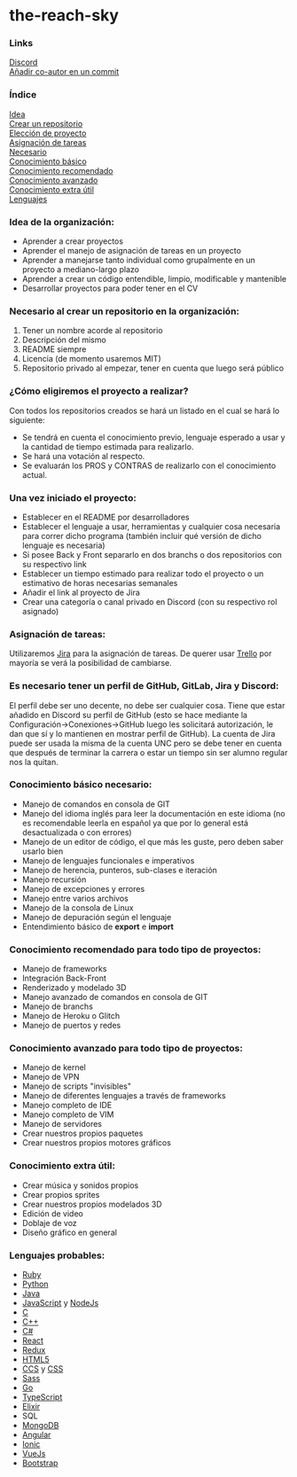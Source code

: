 # the-reach-sky

### Links
[Discord](https://discord.gg/sVHr7xcfmn)<br>
[Añadir co-autor en un commit](https://github.com/shirosweets/how-to-add-co-author)

### Índice
[Idea](https://github.com/the-reach-sky/the-reach-sky/blob/main/README.md#idea-de-la-organizaci%C3%B3n)<br>
[Crear un repositorio](https://github.com/the-reach-sky/the-reach-sky/blob/main/README.md#necesario-al-crear-un-repositorio-en-la-organizaci%C3%B3n)<br>
[Elección de proyecto](https://github.com/the-reach-sky/the-reach-sky/blob/main/README.md#c%C3%B3mo-eligiremos-el-proyecto-a-realizar)<br>
[Asignación de tareas](https://github.com/the-reach-sky/the-reach-sky/blob/main/README.md#asignaci%C3%B3n-de-tareas)<br>
[Necesario](https://github.com/the-reach-sky/the-reach-sky/blob/main/README.md#es-necesario-tener-un-perfil-de-github-gitlab-y-discord)<br>
[Conocimiento básico](https://github.com/the-reach-sky/the-reach-sky/blob/main/README.md#conocimiento-b%C3%A1sico-necesario)<br>
[Conocimiento recomendado](https://github.com/the-reach-sky/the-reach-sky/blob/main/README.md#conocimiento-recomendado-para-todo-tipo-de-proyectos)<br>
[Conocimiento avanzado](https://github.com/the-reach-sky/the-reach-sky/blob/main/README.md#conocimiento-avanzado-para-todo-tipo-de-proyectos)<br>
[Conocimiento extra útil](https://github.com/the-reach-sky/the-reach-sky/blob/main/README.md#conocimiento-extra-%C3%BAtil)<br>
[Lenguajes](https://github.com/the-reach-sky/the-reach-sky/blob/main/README.md#lenguajes-probables)<br>

### Idea de la organización:
- Aprender a crear proyectos
- Aprender el manejo de asignación de tareas en un proyecto
- Aprender a manejarse tanto individual como grupalmente en un proyecto a mediano-largo plazo
- Aprender a crear un código entendible, limpio, modificable y mantenible
- Desarrollar proyectos para poder tener en el CV

### Necesario al crear un repositorio en la organización:
1) Tener un nombre acorde al repositorio
2) Descripción del mismo
3) README siempre
4) Licencia (de momento usaremos MIT)
5) Repositorio privado al empezar, tener en cuenta que luego será público

### ¿Cómo eligiremos el proyecto a realizar?
Con todos los repositorios creados se hará un listado en el cual se hará lo siguiente:
- Se tendrá en cuenta el conocimiento previo, lenguaje esperado a usar y la cantidad de tiempo estimada para realizarlo.
- Se hará una votación al respecto.
- Se evaluarán los PROS y CONTRAS de realizarlo con el conocimiento actual.

### Una vez iniciado el proyecto:
- Establecer en el README por desarrolladores
- Establecer el lenguaje a usar, herramientas y cualquier cosa necesaria para correr dicho programa (también incluir qué versión de dicho lenguaje es necesaria)
- Si posee Back y Front separarlo en dos branchs o dos repositorios con su respectivo link
- Establecer un tiempo estimado para realizar todo el proyecto o un estimativo de horas necesarias semanales
- Añadir el link al proyecto de Jira
- Crear una categoría o canal privado en Discord (con su respectivo rol asignado)

### Asignación de tareas:
Utilizaremos [Jira](https://www.atlassian.com/software/jira) para la asignación de tareas. De querer usar [Trello](https://trello.com/home) por mayoría se verá la posibilidad de cambiarse.

### Es necesario tener un perfil de GitHub, GitLab, Jira y Discord:
 El perfil debe ser uno decente, no debe ser cualquier cosa.
 Tiene que estar añadido en Discord su perfil de GitHub (esto se hace mediante la Configuración->Conexiones->GitHub luego les solicitará autorización, le dan que sí y lo mantienen en mostrar perfil de GitHub). La cuenta de Jira puede ser usada la misma de la cuenta UNC pero se debe tener en cuenta que después de terminar la carrera o estar un tiempo sin ser alumno regular nos la quitan.

### Conocimiento básico necesario:
- Manejo de comandos en consola de GIT
- Manejo del idioma inglés para leer la documentación en este idioma (no es recomendable leerla en español ya que por lo general está desactualizada o con errores)
- Manejo de un editor de código, el que más les guste, pero deben saber usarlo bien
- Manejo de lenguajes funcionales e imperativos
- Manejo de herencia, punteros, sub-clases e iteración
- Manejo recursión
- Manejo de excepciones y errores
- Manejo entre varios archivos
- Manejo de la consola de Linux
- Manejo de depuración según el lenguaje
- Entendimiento básico de **export** e **import**

### Conocimiento recomendado para todo tipo de proyectos:
- Manejo de frameworks
- Integración Back-Front
- Renderizado y modelado 3D
- Manejo avanzado de comandos en consola de GIT
- Manejo de branchs
- Manejo de Heroku o Glitch
- Manejo de puertos y redes

### Conocimiento avanzado para todo tipo de proyectos:
- Manejo de kernel
- Manejo de VPN
- Manejo de scripts "invisibles"
- Manejo de diferentes lenguajes a través de frameworks
- Manejo completo de IDE
- Manejo completo de VIM
- Manejo de servidores
- Crear nuestros propios paquetes
- Crear nuestros propios motores gráficos

### Conocimiento extra útil:
- Crear música y sonidos propios
- Crear propios sprites
- Crear nuestros propios modelados 3D
- Edición de video
- Doblaje de voz
- Diseño gráfico en general

### Lenguajes probables:
- [Ruby](https://www.ruby-lang.org/en/)
- [Python](https://www.python.org/)
- [Java](https://www.java.com/en/download/)
- [JavaScript](https://www.javascript.com/) y [NodeJs](https://nodejs.org/en/)
- [C](https://en.cppreference.com/w/c/language)
- [C++](https://en.cppreference.com/w/cpp/language)
- [C#](https://docs.microsoft.com/en-us/dotnet/csharp/)
- [React](https://reactjs.org/)
- [Redux](https://redux.js.org/)
- [HTML5](https://html.spec.whatwg.org/)
- [CCS](https://drafts.csswg.org/) y [CSS](https://www.w3.org/Style/CSS/)
- [Sass](https://sass-lang.com/)
- [Go](https://golang.org/)
- [TypeScript](https://www.typescriptlang.org/)
- [Elixir](https://elixir-lang.org/)
- SQL
- [MongoDB](https://www.mongodb.com/)
- [Angular](https://angular.io/)
- [Ionic](https://ionicframework.com/)
- [VueJs](https://vuejs.org/)
- [Bootstrap](https://getbootstrap.com/)
